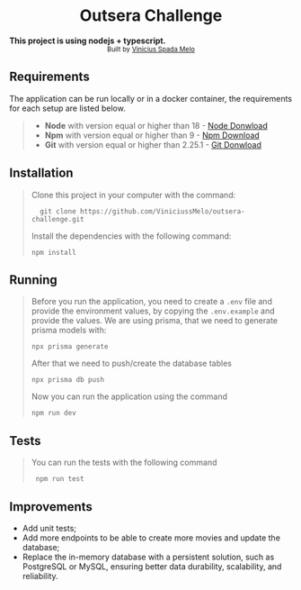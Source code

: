 <div align="center">
  <h1>Outsera Challenge</h1>
</div>
<div>
  <strong>This project is using nodejs + typescript.</strong>
</div>

<div align="center">
  <sub>Built by
  <a href="https://www.linkedin.com/in/vinicius-spada-melo/">Vinicius Spada Melo</a>
</div>

## Requirements
The application can be run locally or in a docker container, the requirements for each setup are listed below.

> - **Node** with version equal or higher than 18 - [Node Donwload](https://nodejs.org/pt-br/download/)
> - **Npm** with version equal or higher than 9 - [Npm Download](https://www.npmjs.com/package/download)
> - **Git** with version equal or higher than 2.25.1 - [Git Donwload](https://git-scm.com/downloads)

## Installation
> Clone this project in your computer with the command:
> ```
> 	git clone https://github.com/ViniciussMelo/outsera-challenge.git
> ```
> Install the dependencies with the following command:
> ```
> npm install
> ```

## Running
> Before you run the application, you need to create a ```.env``` file and provide the environment values, by copying the ```.env.example``` and provide the values.
> We are using prisma, that we need to generate prisma models with:
>
> ```
> npx prisma generate
> ```
> After that we need to push/create the database tables
>
> ```
> npx prisma db push
> ```
> Now you can run the application using the command
>
> ```
> npm run dev
> ```

## Tests
> You can run the tests with the following command
>
> ```
>  npm run test
> ```

## Improvements
- Add unit tests;
- Add more endpoints to be able to create more movies and update the database;
- Replace the in-memory database with a persistent solution, such as PostgreSQL or MySQL, ensuring better data durability, scalability, and reliability.